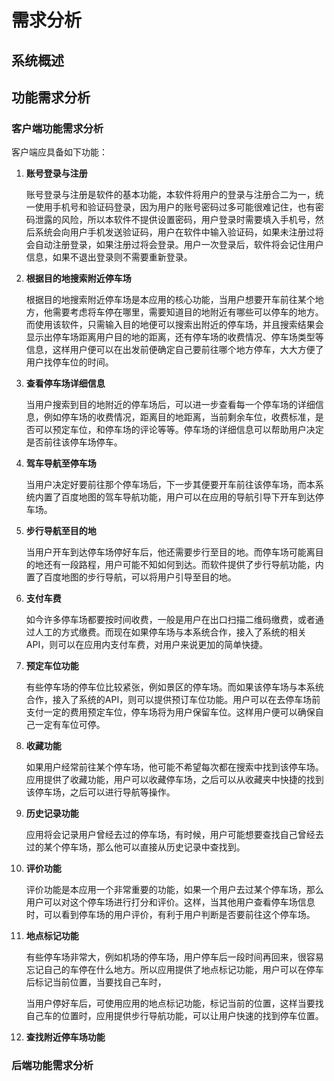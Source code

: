 # 需求分析

## 系统概述



## 功能需求分析

### 客户端功能需求分析

客户端应具备如下功能：

1. **账号登录与注册**

   账号登录与注册是软件的基本功能，本软件将用户的登录与注册合二为一，统一使用手机号和验证码登录，因为用户的账号密码过多可能很难记住，也有密码泄露的风险，所以本软件不提供设置密码，用户登录时需要填入手机号，然后系统会向用户手机发送验证码，用户在软件中输入验证码，如果未注册过将会自动注册登录，如果注册过将会登录。用户一次登录后，软件将会记住用户信息，如果不退出登录则不需要重新登录。

2. **根据目的地搜索附近停车场**

   根据目的地搜索附近停车场是本应用的核心功能，当用户想要开车前往某个地方，他需要考虑将车停在哪里，需要知道目的地附近有哪些可以停车的地方。而使用该软件，只需输入目的地便可以搜索出附近的停车场，并且搜索结果会显示出停车场距离用户目的地的距离，还有停车场的收费情况、停车场类型等信息，这样用户便可以在出发前便确定自己要前往哪个地方停车，大大方便了用户找停车位的时间。

3. **查看停车场详细信息**

   当用户搜索到目的地附近的停车场后，可以进一步查看每一个停车场的详细信息，例如停车场的收费情况，距离目的地距离，当前剩余车位，收费标准，是否可以预定车位，和停车场的评论等等。停车场的详细信息可以帮助用户决定是否前往该停车场停车。

4. **驾车导航至停车场**

   当用户决定好要前往那个停车场后，下一步其便要开车前往该停车场，而本系统内置了百度地图的驾车导航功能，用户可以在应用的导航引导下开车到达停车场。

5. **步行导航至目的地**

   当用户开车到达停车场停好车后，他还需要步行至目的地。而停车场可能离目的地还有一段路程，用户可能不知如何到达。而软件提供了步行导航功能，内置了百度地图的步行导航，可以将用户引导至目的地。

6. **支付车费**

   如今许多停车场都要按时间收费，一般是用户在出口扫描二维码缴费，或者通过人工的方式缴费。而现在如果停车场与本系统合作，接入了系统的相关API，则可以在应用内支付车费，对用户来说更加的简单快捷。

7. **预定车位功能**

   有些停车场的停车位比较紧张，例如景区的停车场。而如果该停车场与本系统合作，接入了系统的API，则可以提供预订车位功能。用户可以在去停车场前支付一定的费用预定车位，停车场将为用户保留车位。这样用户便可以确保自己一定有车位可停。

8. **收藏功能**

   如果用户经常前往某个停车场，他可能不希望每次都在搜索中找到该停车场。应用提供了收藏功能，用户可以收藏停车场，之后可以从收藏夹中快捷的找到该停车场，之后可以进行导航等操作。

9. **历史记录功能**

   应用将会记录用户曾经去过的停车场，有时候，用户可能想要查找自己曾经去过的某个停车场，那么他可以直接从历史记录中查找到。

10. **评价功能**

    评价功能是本应用一个非常重要的功能，如果一个用户去过某个停车场，那么用户可以对这个停车场进行打分和评价。这样，当其他用户查看停车场信息时，可以看到停车场的用户评价，有利于用户判断是否要前往这个停车场。

11. **地点标记功能**

    有些停车场非常大，例如机场的停车场，用户停车后一段时间再回来，很容易忘记自己的车停在什么地方。所以应用提供了地点标记功能，用户可以在停车后标记当前位置，当要找自己车时，

    当用户停好车后，可使用应用的地点标记功能，标记当前的位置，这样当要找自己车的位置时，应用提供步行导航功能，可以让用户快速的找到停车位置。

12. **查找附近停车场功能**

    

### 后端功能需求分析





